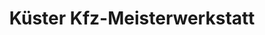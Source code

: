 ---
title: "Küster Kfz-Meisterwerkstatt"
url: /bad-salzdetfurth/kuester-kfz-meisterwerkstatt/
shop: Autowerkstatt
---